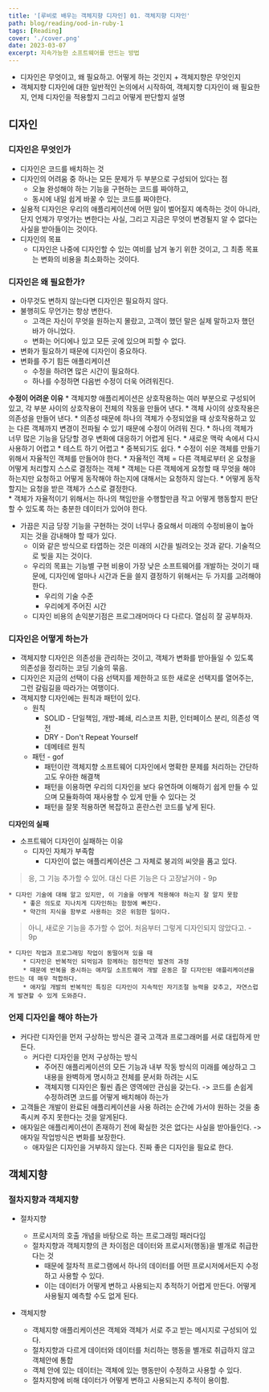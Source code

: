 ```yaml
---
title: '[루비로 배우는 객체지향 디자인] 01. 객체지향 디자인'
path: blog/reading/ood-in-ruby-1
tags: [Reading]
cover: './cover.png'
date: 2023-03-07
excerpt: 지속가능한 소프트웨어를 만드는 방법
---
```


* 디자인은 무엇이고, 왜 필요하고. 어떻게 하는 것인지 + 객체지향은 무엇인지
* 객체지향 디자인에 대한 일반적인 논의에서 시작하여, 객체지향 디자인이 왜 필요한지, 언제 디자인을 적용할지 그리고 어떻게 판단할지 설명

## 디자인
### 디자인은 무엇인가
* 디자인은 코드를 배치하는 것
* 디자인의 어려움 중 하나는 모든 문제가 두 부분으로 구성되어 있다는 점
	* 오늘 완성해야 하는 기능을 구현하는 코드를 짜야하고, 
	* 동시에 내일 쉽게 바꿀 수 있는 코드를 짜야한다. 
* 실용적 디자인은 우리의 애플리케이션에 어떤 일이 벌어질지 예측하는 것이 아니라, 단지 언제가 무엇가는 변한다는 사실, 그리고 지금은 무엇이 변경될지 알 수 없다는 사실을 받아들이는 것이다. 
* 디자인의 목표 
	* 디자인은 나중에 디자인할 수 있는 여비를 남겨 놓기 위한 것이고, 그 최종 목표는 변화의 비용을 최소화하는 것이다.

### 디자인은 왜 필요한가?
* 아무것도 변하지 않는다면 디자인은 필요하지 않다. 
* 불행히도 무언가는 항상 변한다.
	* 고객은 자신이 무엇을 원하는지 몰랐고, 고객이 했던 말은 실제 말하고자 했던 바가 아니었다. 
	* 변화는 어디에나 있고 모든 곳에 있으며 피할 수 없다. 
* 변화가 필요하기 때문에 디자인이 중요하다. 
* 변화를 주기 힘든 애플리케이션
	* 수정을 하려면 많은 시간이 필요하다. 
	* 하나를 수정하면 다음번 수정이 더욱 어려워진다. 

**수정이 어려운 이유**
	* 객체지향 애플리케이션은 상호작용하는 여러 부분으로 구성되어 있고, 각 부분 사이의 상호작용이 전체의 작동을 만들어 낸다. 
		* 객체 사이의 상호작용은 의존성을 만들어 낸다.
		* 의존성 때문에 하나의 객체가 수정되었을 때 상호작용하고 있는 다른 객체까지 변경이 전파될 수 있기 때문에 수정이 어려워 진다.
	* 하나의 객체가 너무 많은 기능을 담당할 경우 변화에 대응하기 어렵게 된다. 
		* 새로운 맥락 속에서 다시 사용하기 어렵고 
		* 테스트 하기 어렵고
		* 중복되기도 쉽다.
	* 수정이 쉬운 객체를 만들기 위해서 자율적인 객체를 만들어야 한다. 
		* 자율적인 객체 = 다른 객체로부터 온 요청을 어떻게 처리할지 스스로 결정하는 객체
			* 객체는 다른 객체에게 요청할 때 무엇을 해야하는지만 요청하고 어떻게 동작해야 하는지에 대해서는 요청하지 않는다. 
			* 어떻게 동작할지는 요청을 받은 객체가 스스로 결정한다.  
		* 객체가 자율적이기 위해서는 하나의 책임만을 수행할만큼 작고 어떻게 행동할지 판단할 수 있도록 하는 충분한 데이터가 있어야 한다. 

* 가끔은 지금 당장 기능을 구현하는 것이 너무나 중요해서 미래의 수정비용이 높아 지는 것을 감내해야 할 때가 있다. 
	* 이와 같은 방식으로 타엽하는 것은 미래의 시간을 빌려오는 것과 같다. 기술적으로 빚을 지는 것이다.
	* 우리의 목표는 기능별 구현 비용이 가장 낮은 소프트웨어를 개발하는 것이기 때문에, 디자인에 얼마나 시간과 돈을 쓸지 결정하기 위해서는 두 가지를 고려해야 한다. 
		* 우리의 기술 수준
		* 우리에게 주어진 시간
	* 디자인 비용의 손익분기점은 프로그래머마다 다 다르다. 열심히 잘 공부하자.

### 디자인은 어떻게 하는가
* 객체지향 디자인은 의존성을 관리하는 것이고, 객체가 변화를 받아들일 수 있도록 의존성을 정리하는 코딩 기술의 묶음.
* 디자인은 지금의 선택이 다음 선택지를 제한하고 또한 새로운 선택지를 열어주는, 그런 갈림길을 따라가는 여행이다. 
* 객체지향 디자인에는 원칙과 패턴이 있다. 
	* 원칙 
		* SOLID - 단일책임, 개방-폐쇄, 리스코프 치환, 인터페이스 분리, 의존성 역전
		* DRY - Don't Repeat Yourself
		* 데메테르 원칙
	* 패턴 - gof
		* 패턴이란 객체지향 소프트웨어 디자인에서 명확한 문제를 처리하는 간단하고도 우아한 해결책 
		* 패턴을 이용하면 우리의 디자인을 보다 유연하며 이해하기 쉽게 만들 수 있으며 모듈화하여 재사용할 수 있게 만들 수 있다는 것
		* 패턴을 잘못 적용하면 복잡하고 혼란스런 코드를 낳게 된다.

**디자인의 실패**
* 소프트웨어 디자인이 실패하는 이유 
	* 디자인 자체가 부족함
		* 디자인이 없는 애플리케이션은 그 자체로 붕괴의 씨앗을 품고 있다. 
> 응, 그 기능 추가할 수 있어. 대신 다른 기능은 다 고장날거야 - 9p

	* 디자인 기술에 대해 알고 있지만, 이 기술을 어떻게 적용해야 하는지 잘 알지 못함
		* 좋은 의도로 지나치게 디자인하는 함정에 빠진다. 
		* 약간의 지식을 함부로 사용하는 것은 위험한 일이다.
> 아니, 새로운 기능을 추가할 수 없어. 처음부터 그렇게 디자인되지 않았다고. - 9p

	* 디자인 작업과 프로그래밍 작업이 동떨어져 있을 때 
		* 디자인은 반복적인 되먹임과 함께하는 점전적인 발견의 과정
		* 때문에 반복을 중시하는 애자일 소프트웨어 개발 운동은 잘 디자인된 애플리케이션을 만드는 데 매우 적합하다. 
		* 애자일 개발의 반복적인 특징은 디자인이 지속적인 자기조절 능력을 갖추고, 자연스럽게 발견할 수 있게 도와준다. 

### 언제 디자인을 해야 하는가
* 커다란 디자인을 먼저 구상하는 방식은 결국 고객과 프로그래머를 서로 대립하게 만든다. 
	* 커다란 디자인을 먼저 구상하는 방식 
		* 주어진 애플리케이션의 모든 기능과 내부 작동 방식의 미래를 예상하고 그 내용을 완벽하게 명시하고 전체를 문서화 하려는 시도
		* 객체지행 디자인은 훨씬 좁은 영역에만 관심을 갖는다. -> 코드를 손쉽게 수정하려면 코드를 어떻게 배치해야 하는가
* 고객들은 개발이 완료된 애플리케이션을 사용 하려는 순간에 가서야 원하는 것을 충족시켜 주지 못한다는 것을 알게된다. 
* 애자일은 애플리케이션이 존재하기 전에 확실한 것은 없다는 사실을 받아들인다. -> 애자일 작업방식은 변화를 보장한다.
	* 애자일은 디자인을 거부하지 않는다. 진짜 좋은 디자인을 필요로 한다.

## 객체지향
### 절차지향과 객체지향
* 절차지향 
	* 프로시저의 호출 개념을 바탕으로 하는 프로그래밍 패러다임
	* 절차지향과 객체지향의 큰 차이점은 데이터와 프로시저(행동)을 별개로 취급한다는 것
		* 때문에 절차적 프로그램에서 하나의 데이터를 어떤 프로시저에서든지 수정하고 사용할 수 있다. 
		* 이는 데이터가 어떻게 변하고 사용되는지 추적하기 어렵게 만든다. 어떻게 사용될지 예측할 수도 없게 된다. 

* 객체지향 
	* 객체지향 애플리케이션은 객체와 객체가 서로 주고 받는 메시지로 구성되어 있다.
	* 절차지향과 다르게 데이터와 데이터를 처리하는 행동을 별개로 취급하지 않고 객체안에 통합
	* 객체 안에 있는 데이터는 객체에 있는 행동만이 수정하고 사용할 수 있다. 
	* 절차지향에 비해 데이터가 어떻게 변하고 사용되는지 추적이 용이함.  



                                                                                                                                                      